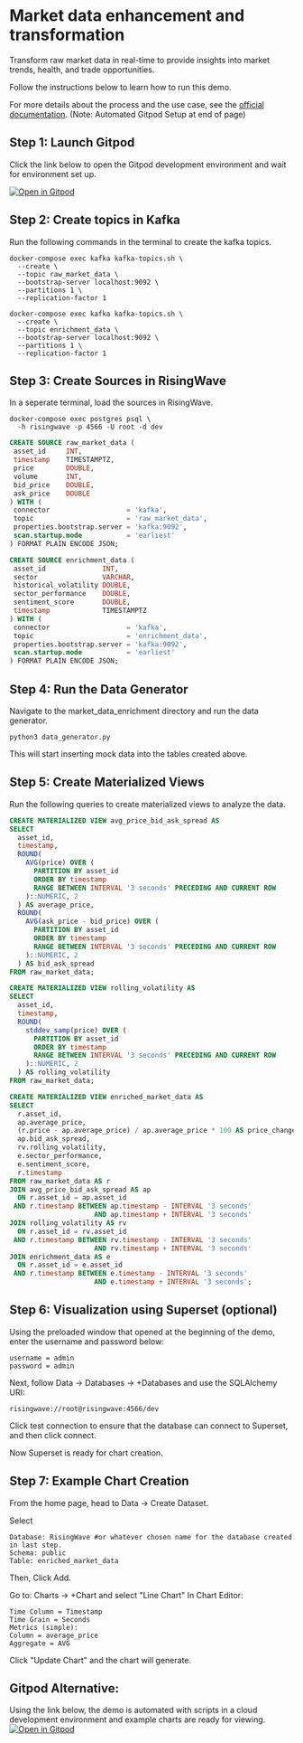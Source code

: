 # Market data enhancement and transformation

Transform raw market data in real-time to provide insights into market trends, health, and trade opportunities.

Follow the instructions below to learn how to run this demo. 

For more details about the process and the use case, see the [official documentation](https://docs.risingwave.com/demos/market-data-enrichment). (Note: Automated Gitpod Setup at end of page)

## Step 1: Launch Gitpod
Click the link below to open the Gitpod development environment and wait for environment set up.

[![Open in Gitpod](https://gitpod.io/button/open-in-gitpod.svg)](https://gitpod.io/#https://github.com/tinytimcodes/awesome-stream-processing)


## Step 2: Create topics in Kafka

Run the following commands in the terminal to create the kafka topics.

```terminal
docker-compose exec kafka kafka-topics.sh \
  --create \
  --topic raw_market_data \
  --bootstrap-server localhost:9092 \
  --partitions 1 \
  --replication-factor 1
```

```terminal
docker-compose exec kafka kafka-topics.sh \
  --create \
  --topic enrichment_data \
  --bootstrap-server localhost:9092 \
  --partitions 1 \
  --replication-factor 1
```


## Step 3: Create Sources in RisingWave

In a seperate terminal, load the sources in RisingWave.

```terminal
docker-compose exec postgres psql \
  -h risingwave -p 4566 -U root -d dev
```

```sql
CREATE SOURCE raw_market_data (
 asset_id     INT,
 timestamp    TIMESTAMPTZ,
 price        DOUBLE,
 volume       INT,
 bid_price    DOUBLE,
 ask_price    DOUBLE
) WITH (
 connector                   = 'kafka',
 topic                       = 'raw_market_data',
 properties.bootstrap.server = 'kafka:9092',
 scan.startup.mode           = 'earliest'
) FORMAT PLAIN ENCODE JSON;
```

```sql
CREATE SOURCE enrichment_data (
 asset_id              INT,
 sector                VARCHAR,
 historical_volatility DOUBLE,
 sector_performance    DOUBLE,
 sentiment_score       DOUBLE,
 timestamp             TIMESTAMPTZ
) WITH (
 connector                   = 'kafka',
 topic                       = 'enrichment_data',
 properties.bootstrap.server = 'kafka:9092',
 scan.startup.mode           = 'earliest'
) FORMAT PLAIN ENCODE JSON;
```

## Step 4: Run the Data Generator

Navigate to the market_data_enrichment directory and run the data generator.
```terminal
python3 data_generator.py
```
This will start inserting mock data into the tables created above.

## Step 5: Create Materialized Views

Run the following queries to create materialized views to analyze the data.

```sql
CREATE MATERIALIZED VIEW avg_price_bid_ask_spread AS
SELECT
  asset_id,
  timestamp,
  ROUND(
    AVG(price) OVER (
      PARTITION BY asset_id
      ORDER BY timestamp
      RANGE BETWEEN INTERVAL '3 seconds' PRECEDING AND CURRENT ROW
    )::NUMERIC, 2
  ) AS average_price,
  ROUND(
    AVG(ask_price - bid_price) OVER (
      PARTITION BY asset_id
      ORDER BY timestamp
      RANGE BETWEEN INTERVAL '3 seconds' PRECEDING AND CURRENT ROW
    )::NUMERIC, 2
  ) AS bid_ask_spread
FROM raw_market_data;
```

```sql
CREATE MATERIALIZED VIEW rolling_volatility AS
SELECT
  asset_id,
  timestamp,
  ROUND(
    stddev_samp(price) OVER (
      PARTITION BY asset_id
      ORDER BY timestamp
      RANGE BETWEEN INTERVAL '3 seconds' PRECEDING AND CURRENT ROW
    )::NUMERIC, 2
  ) AS rolling_volatility
FROM raw_market_data;
```

```sql
CREATE MATERIALIZED VIEW enriched_market_data AS
SELECT
  r.asset_id,
  ap.average_price,
  (r.price - ap.average_price) / ap.average_price * 100 AS price_change,
  ap.bid_ask_spread,
  rv.rolling_volatility,
  e.sector_performance,
  e.sentiment_score,
  r.timestamp
FROM raw_market_data AS r
JOIN avg_price_bid_ask_spread AS ap
  ON r.asset_id = ap.asset_id
 AND r.timestamp BETWEEN ap.timestamp - INTERVAL '3 seconds'
                     AND ap.timestamp + INTERVAL '3 seconds'
JOIN rolling_volatility AS rv
  ON r.asset_id = rv.asset_id
 AND r.timestamp BETWEEN rv.timestamp - INTERVAL '3 seconds'
                     AND rv.timestamp + INTERVAL '3 seconds'
JOIN enrichment_data AS e
  ON r.asset_id = e.asset_id
 AND r.timestamp BETWEEN e.timestamp - INTERVAL '3 seconds'
                     AND e.timestamp + INTERVAL '3 seconds';
```

## Step 6: Visualization using Superset (optional)

Using the preloaded window that opened at the beginning of the demo, enter the username and password below:
```terminal
username = admin
password = admin
```

Next, follow Data -> Databases -> +Databases and use the SQLAlchemy URI:
```terminal
risingwave://root@risingwave:4566/dev
```
Click test connection to ensure that the database can connect to Superset, and then click connect. 

Now Superset is ready for chart creation. 

## Step 7: Example Chart Creation 

From the home page, head to Data -> Create Dataset.

Select
```terminal
Database: RisingWave #or whatever chosen name for the database created in last step.
Schema: public
Table: enriched_market_data
```
Then, Click Add. 

Go to: Charts -> +Chart and select "Line Chart"
In Chart Editor: 
```terminal
Time Column = Timestamp
Time Grain = Seconds
Metrics (simple):
Column = average_price
Aggregate = AVG
```
Click "Update Chart" and the chart will generate. 

## Gitpod Alternative:
Using the link below, the demo is automated with scripts in a cloud development environment and example charts are ready for viewing.
[![Open in Gitpod](https://gitpod.io/button/open-in-gitpod.svg)](https://gitpod.io/#https://github.com/tinytimcodes/awesome-stream-processing/tree/main/02-simple-demos/capital_markets/market_data_enrichment)

